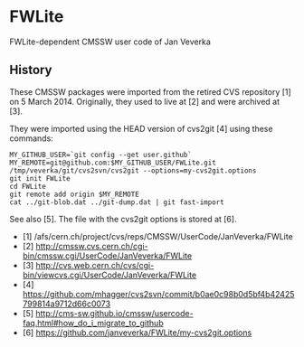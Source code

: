 # FWLite
FWLite-dependent CMSSW user code of Jan Veverka

## History
These CMSSW packages were imported from the retired CVS
repository [1] on 5 March 2014.  Originally, they used to live at [2]
and were archived at [3].

They were imported using the HEAD version of cvs2git [4] using these commands:

    MY_GITHUB_USER=`git config --get user.github`
    MY_REMOTE=git@github.com:$MY_GITHUB_USER/FWLite.git
    /tmp/veverka/git/cvs2svn/cvs2git --options=my-cvs2git.options
    git init FWLite
    cd FWLite
    git remote add origin $MY_REMOTE
    cat ../git-blob.dat ../git-dump.dat | git fast-import

See also [5].  The file with the cvs2git options is stored at [6].

- [1] /afs/cern.ch/project/cvs/reps/CMSSW/UserCode/JanVeverka/FWLite
- [2] http://cmssw.cvs.cern.ch/cgi-bin/cmssw.cgi/UserCode/JanVeverka/FWLite
- [3] http://cvs.web.cern.ch/cvs/cgi-bin/viewcvs.cgi/UserCode/JanVeverka/FWLite
- [4] https://github.com/mhagger/cvs2svn/commit/b0ae0c98b0d5bf4b42425799814a9712d66c0073
- [5] http://cms-sw.github.io/cmssw/usercode-faq.html#how_do_i_migrate_to_github
- [6] https://github.com/janveverka/FWLite/my-cvs2git.options
